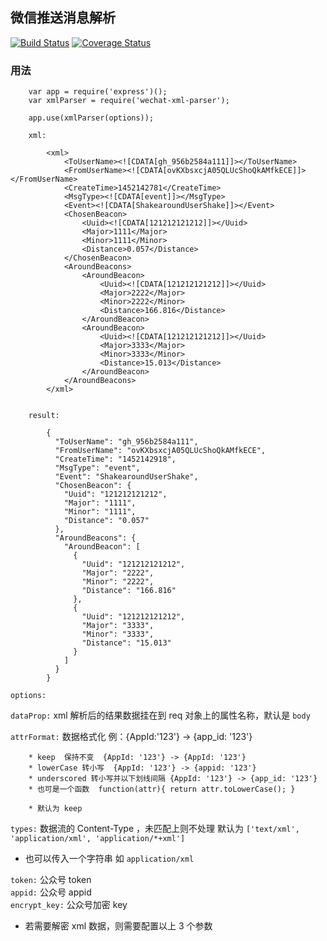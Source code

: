 微信推送消息解析
---
[![Build Status](https://travis-ci.org/liuxiaodong/wechat-xml-parser.png)](https://travis-ci.org/liuxiaodong/wechat-xml-parser)
[![Coverage Status](https://coveralls.io/repos/liuxiaodong/wechat-xml-parser/badge.svg?branch=master&service=github)](https://coveralls.io/github/liuxiaodong/wechat-xml-parser?branch=master)


### 用法  

```
	var app = require('express')();
	var xmlParser = require('wechat-xml-parser');

	app.use(xmlParser(options));

	xml:  

		<xml>
			<ToUserName><![CDATA[gh_956b2584a111]]></ToUserName>
			<FromUserName><![CDATA[ovKXbsxcjA05QLUcShoQkAMfkECE]]></FromUserName>
			<CreateTime>1452142781</CreateTime>
			<MsgType><![CDATA[event]]></MsgType>
			<Event><![CDATA[ShakearoundUserShake]]></Event>
			<ChosenBeacon>
				<Uuid><![CDATA[121212121212]]></Uuid>
				<Major>1111</Major>
				<Minor>1111</Minor>
				<Distance>0.057</Distance>
			</ChosenBeacon>
			<AroundBeacons>
				<AroundBeacon>
					<Uuid><![CDATA[121212121212]]></Uuid>
					<Major>2222</Major>
					<Minor>2222</Minor>
					<Distance>166.816</Distance>
				</AroundBeacon>
				<AroundBeacon>
					<Uuid><![CDATA[121212121212]]></Uuid>
					<Major>3333</Major>
					<Minor>3333</Minor>
					<Distance>15.013</Distance>
				</AroundBeacon>
			</AroundBeacons>
		</xml>


	result:  

		{
		  "ToUserName": "gh_956b2584a111",
		  "FromUserName": "ovKXbsxcjA05QLUcShoQkAMfkECE",
		  "CreateTime": "1452142918",
		  "MsgType": "event",
		  "Event": "ShakearoundUserShake",
		  "ChosenBeacon": {
		    "Uuid": "121212121212",
		    "Major": "1111",
		    "Minor": "1111",
		    "Distance": "0.057"
		  },
		  "AroundBeacons": {
		    "AroundBeacon": [
		      {
		        "Uuid": "121212121212",
		        "Major": "2222",
		        "Minor": "2222",
		        "Distance": "166.816"
		      },
		      {
		        "Uuid": "121212121212",
		        "Major": "3333",
		        "Minor": "3333",
		        "Distance": "15.013"
		      }
		    ]
		  }
		}	
```

`options:`  

`dataProp:`  xml 解析后的结果数据挂在到 req 对象上的属性名称，默认是 `body`  

`attrFormat:`  数据格式化 例：{AppId:'123'} -> {app_id: '123'}  

```
	* keep  保持不变  {AppId: '123'} -> {AppId: '123'}       
	* lowerCase 转小写  {AppId: '123'} -> {appid: '123'}      
	* underscored 转小写并以下划线间隔 {AppId: '123'} -> {app_id: '123'}   
	* 也可是一个函数  function(attr){ return attr.toLowerCase(); }  

	* 默认为 keep
``` 

`types:` 数据流的 Content-Type ，未匹配上则不处理 默认为 `['text/xml', 'application/xml', 'application/*+xml']`   

* 也可以传入一个字符串 如 `application/xml`


`token:`  公众号 token  
`appid:`  公众号 appid  
`encrypt_key:`  公众号加密 key  
* 若需要解密 xml 数据，则需要配置以上 3 个参数  



